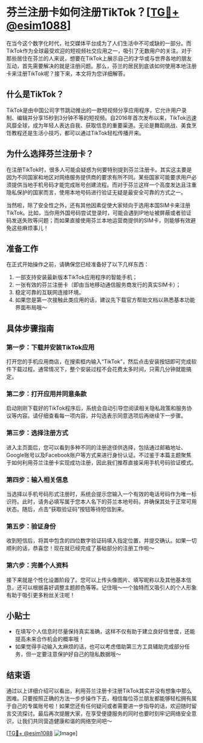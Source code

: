 # 芬兰注册卡如何注册TikTok？[[TG💪+ @esim1088](https://t.me/s/esim1088)]

在当今这个数字化时代，社交媒体平台成为了人们生活中不可或缺的一部分。而TikTok作为全球最受欢迎的短视频社交应用之一，吸引了无数用户的关注。对于那些居住在芬兰的人来说，想要在TikTok上展示自己的才华或与世界各地的朋友互动，首先需要解决的就是注册问题。那么，芬兰的居民到底该如何使用本地注册卡来注册TikTok呢？接下来，本文将为您详细解答。

## 什么是TikTok？

TikTok是由中国公司字节跳动推出的一款短视频分享应用程序，它允许用户录制、编辑并分享15秒到3分钟不等的短视频。自2016年首次发布以来，TikTok迅速风靡全球，成为年轻人表达自我、获取信息的重要渠道。无论是舞蹈挑战、美食烹饪教程还是生活小技巧，都可以通过TikTok轻松传播开来。

## 为什么选择芬兰注册卡？

在注册TikTok时，很多人可能会疑惑为何要特别提到芬兰注册卡。其实这主要是因为不同国家和地区对网络服务提供商的要求有所不同。某些国家可能要求用户必须提供当地手机号码才能完成账号创建流程。而对于芬兰这样一个高度发达且注重隐私保护的国家而言，使用本地号码进行验证无疑是最安全可靠的方式之一。

当然啦，除了安全性之外，还有其他因素促使大家倾向于选用本国SIM卡来注册TikTok。比如，当你用外国号码尝试登录时，可能会遇到IP地址被屏蔽或者验证码发送失败等问题；而如果直接使用芬兰本地运营商提供的SIM卡，则能够有效避免这些麻烦事儿！

## 准备工作

在正式开始操作之前，请确保您已经准备好了以下几样东西：

1. 一部支持安装最新版本TikTok应用程序的智能手机；
2. 一张有效的芬兰注册卡（即由当地移动通信服务商发行的真实SIM卡）；
3. 稳定可靠的互联网连接环境。
4. 如果您是第一次接触此类应用的话，建议先下载官方帮助文档以熟悉基本功能界面布局哦～

## 具体步骤指南

### 第一步：下载并安装TikTok应用

打开您的手机应用商店，在搜索框内输入“TikTok”，然后点击安装按钮即可完成软件下载过程。通常情况下，整个安装过程不会花费太多时间，只需几分钟就能搞定。

### 第二步：打开应用并同意条款

启动刚刚下载好的TikTok程序后，系统会自动引导您阅读相关隐私政策和服务协议等内容。请仔细查看每一项内容，并勾选表示同意选项后再继续下一步骤。

### 第三步：选择注册方式

进入主页面后，您可以看到多种不同的注册途径供选择，包括通过邮箱地址、Google账号以及Facebook账户等方式来进行身份认证。不过鉴于本篇主题聚焦于如何利用芬兰注册卡实现成功注册，因此我们推荐直接采用手机号码验证模式。

### 第四步：输入相关信息

当选择以手机号码形式注册时，系统会提示您输入一个有效的电话号码作为唯一标识符。此时，请务必填写属于您本人名下的芬兰本地号码，并确保其处于正常可用状态。随后，点击“获取验证码”按钮等待短信到来。

### 第五步：验证身份

收到短信后，将其中包含的四位数字验证码填入指定位置，并提交确认。如果一切顺利的话，恭喜您！现在就已经完成了基础部分的注册工作啦～

### 第六步：完善个人资料

接下来就是个性化设置阶段了。您可以上传头像图片、填写昵称以及其他基本信息，还可以根据喜好调整主题颜色等等。记住哦～一个独特而又吸引人的个人形象有助于吸引更多粉丝关注呢！

## 小贴士

- 在填写个人信息时尽量保持真实准确，这样不仅有助于建立良好信誉度，还能提高未来合作机会的概率哦！
- 如果觉得手动输入太麻烦的话，也可以考虑借助第三方工具辅助完成部分任务，但一定要注意保护好自己的隐私数据哦～

## 结束语

通过以上详细介绍可以看出，利用芬兰注册卡注册TikTok其实并没有想象中那么困难。只要按照正确的方法一步步操作下去，相信每位芬兰朋友都能够轻松拥有属于自己的专属账号啦！如果您还有任何疑问或者需要进一步指导的话，欢迎随时留言交流探讨。最后再次提醒大家，在享受便捷服务的同时也要时刻牢记网络安全意识，让我们共同营造健康和谐的网络空间吧～

[[TG💪+ @esim1088](https://t.me/s/esim1088) ![Image](https://i.postimg.cc/4NQfJmqS/Snipaste-2025-05-13-00-14-12.png)]